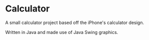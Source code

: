 # Calculator

A small calculator project based off the iPhone's calculator design.

Written in Java and made use of Java Swing graphics.
